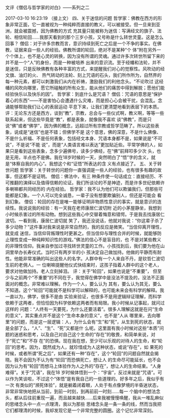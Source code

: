 文评《僧侣与哲学家的对白》——系列之二

2017-03-10 16:23:19
（接上文）
四、关于迷信的问题
哲学家：佛教在西方的形象非常正面，它一直被视为一种纯粹而直接的教义，可以被接受。但一旦来到亚洲，就会被震撼，因为佛教的方式
充其量只能被称为迷信：写满经文的旗子、法轮、相信轮回……我那天看到的那个三岁小孩，又号称是什么转世灵童。这是怎么回事？
僧侣：对于许多宗教而言，意识持续到死亡之后是一个不争的事实。在佛教，证据来自一些人的经验。佛教所谓的轮回，绝对不是某种“个
体”附在另外一个个体上，也不是心灵的转换，因为没有所谓的灵魂。通过许多次转世所留下来的并不是一个“人”的身份，而是一种被培养
出来的意识流。至于经幡和法轮，并不是迷信，只是反映佛教有各种丰富的方式，来提醒我们对心的觉察性。风吹动的经文旗、油灯的火、
热气转动的法轮、刻上咒语的石头，我们所作所为，自然界的每一种元素，都可以刺激我们从内在祈祷，激励我们的利他念头。“不论吹过
这经幡的风吹向哪里，愿它所碰触的所有众生，能从他们的痛苦中得到解脱；愿他们能经验快乐以及快乐的因”。
哲学家：到底什么是咒语？
僧侣：咒语的意思是“保护着心的东西”——不是害怕心会遭遇什么灾难，而是担心心会被干扰，会混乱。念诵能够帮助我们让心的表层运动
平息下来，让我们更清楚地看到表层下的本质。
评：无论东方还是西方，谈到“教”，宗教，总会与一些仪式啊，教义啊，等等一些联系起来，但这些毕竟是“教”，都是表象，就像我不喜欢
谈“佛教”，而是只说“佛”或者“佛学”，因为佛的概念，远超过所有宗教或哲学范畴了。所以这些表象，说成是“迷信”也是不错；但佛学不是
这个意思，佛的深意，不是什么佛像、不是什么祈福、不是任何表象，包括经文本身、咒语本身都不是，如果说是“不可说”，不是说“不能
说”，而是“人类语言难以表达”更加贴近些。平常学佛的人，如果只是看到这些表象，念多少遍佛号，读多少佛经，在“佛”前拜叩多少次
头，也是无用，半点也不是佛。我在18岁时候的一天，突然明白了“悟”字的含义，就是“体察自我的内心”。我想这个和“证悟”所表达的含
义有点接近了。
五、关于转世问题 哲学家：关于转世的问题你一直强调是一些人的经验，也有很多有趣的故事，但这都不是证明。 僧侣：佛法中，有三
种条件使一句话成立：直接经历、不可推翻的演绎以及值得信赖的论证。我们所谈论的不是神迹，而是许多世纪依赖许多喇嘛都共同经历的
内在经验。 哲学家：我不认为他们可以欺骗我们，但那些可能都是幻象。一个人可以完全诚恳，一辈子没有想要欺骗别人，但还是可能会
看到幻象。 僧侣：轮回的存在是唯一能够证明非物质性意识的事实，就是意识的连续性。我说说我的经验：有一天我在老师康居仁波切附
近的小茅屋静坐，我想到小时候杀害过的所有动物。想到这些我心中交替着悔意和错愕。于是我去找康居仁波切。一看到我，康居仁波切就
笑了，我还没说话，他就对我说：“你这辈子杀了多少动物？”这件事对我来说是非常自然的，我的反应是微笑。“当信仰离开理性，就变成
迷信，当信仰背叛理性时更甚之。但当信仰与理性合并的时候，就能够防止理性变成一种纯粹知识性的游戏。”佛法的信心不是盲目的，也
不是对某些教义的非理性信仰。我亲自参加过寻找转世灵童的工作。小孩找到后，我们要为他在山洞里举办长寿仪式。当时只有两岁半的小
孩决定自己做加持。他做的平静而有耐性。他能非常准确的叫出这些人的名字。人群中有一个人来自不丹，是钦哲仁波切生前的老佣人。一
位喇嘛提醒他仪式快结束时，这孩子指着人群中的这个老人，要求对他做加持。老人立刻掉泪。 评：关于“轮回”，如果也说是“不重要”，
但至少与之前两个“不重要”的不同在于，我觉得在佛学中是没法不提及的，没法不正面面对的概念。非常难以理解。作为一个人，要么认为
其有，要么认为其无，要么不知道。这个“轮回”可能就不是科学可以解释的，也可能未来会有科学的解释。我一直以为，佛学，很多不是由
实验来验证，也很多不是用逻辑辩证理解，而科学依赖于这两者，但恰恰因为科学依赖这两者而有局限。我小时候从记事起，就问过这样的
问题：“人终有一天要死，为什么还要活着”。很多人理解这就是在问“生命的意义”，其实重点并不是这个“生命本身的意义”，也不是“人从
哪里来，去向哪里”的问题，而是这一层逻辑：人，为什么会有“生”和“死”，从生到死的状态，就是全部了么，“人”、“生”、“死”又都是什
么呢。这里面有我小时候对这些“本质”问题的迷惑和思考，以及自己对自己这个生命的“存在”的敬畏，和简单来说，对于“死亡”和“不存
在”的恐惧。现在我在想，至少可以乐观的对待人的生命，和“轮回”的思考。因为，既然成为人，就珍惜成为人这种状态，或说“存在”，如
果死的时候，或者所谓“死之后”，如果还有一种“存在”，这个“轮回”的问题自然就会揭晓。我不会因为不认为有“轮回”而恐惧死亡，想让人
的生命尽可能延长，也不会因为认为有“轮回”而想马上体验作为人之外的“存在”，想让人的生命结束。“人身难得”。关于“咒语”，我在18
岁时候体悟到一个：“宇宙”，反过来就是“咒语”。可以作为笑谈啦，不过这个“体悟”是有我自己的一些道理的。好多年之后，我似乎有一次
有类似的“濒死体验”，就是躺着闭着眼，人处于有点像梦境的半昏迷状态，非常非常快地把从当前，到前一时刻，到再前前一时刻……每一
个脑中的想法念头，都从后往前重现一遍，而且越来越快……后来我被慢慢唤醒，我从一堆乱麻似的思绪念头中一点一点理清，我以为那些
思绪念头是一条一条的线，然而当我把它们都理清的时候，我却发现它是一个非常完整的圆圈。这个记忆非常深刻。